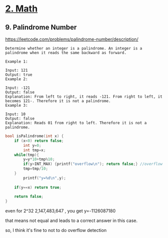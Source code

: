 # [2. Math](math.md)
## 9. Palindrome Number

https://leetcode.com/problems/palindrome-number/description/

    Determine whether an integer is a palindrome. An integer is a palindrome when it reads the same backward as forward.
    
    Example 1:
    
    Input: 121
    Output: true
    Example 2:
    
    Input: -121
    Output: false
    Explanation: From left to right, it reads -121. From right to left, it becomes 121-. Therefore it is not a palindrome.
    Example 3:
    
    Input: 10
    Output: false
    Explanation: Reads 01 from right to left. Therefore it is not a palindrome.
    

```c
bool isPalindrome(int x) {
    if (x<0) return false;
        int y=0;
        int tmp=x;
    while(tmp){
        y=y*10+tmp%10;
        if(y>INT_MAX) {printf("overflow\n"); return false;} //overflow ex. 2^32 = 2,147,483,647 
        tmp=tmp/10;
    }
        printf("y=%d\n",y);
        
    if(y==x) return true;
    
    return false;
}
```


even for 2^32  2,147,483,647 , you get
y=-1126087180

that means not equal and leads to a correct answer in this case.

so, I think it's fine to not to do overflow detection